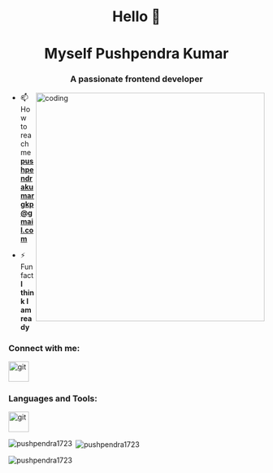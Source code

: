 
<h1 align="center">Hello 👋</h1>
<h1 align="center">Myself Pushpendra Kumar</h1>
<h3 align="center">A passionate frontend developer</h3>

<img align="right" alt="coding" width="450" src="https://mir-s3-cdn-cf.behance.net/project_modules/max_1200/06f21a161921919.63cd7887d0a70.gif">


- 📫 How to reach me **pushpendrakumargkp@gmail.com**

- ⚡ Fun fact **I think I am ready**

<h3 align="left">Connect with me:</h3>
<p align="left">
  <a href="https://git-scm.com/" target="_blank" rel="noreferrer">
    <img src="https://www.vectorlogo.zone/logos/git-scm/git-scm-icon.svg" alt="git" width="40" height="40"/> </a> 
</p>

<h3 align="left">Languages and Tools:</h3>
<p align="left"> 
    
  
    
 
    
  <a href="https://git-scm.com/" target="_blank" rel="noreferrer">
    <img src="https://www.vectorlogo.zone/logos/git-scm/git-scm-icon.svg" alt="git" width="40" height="40"/> </a> 
    
 


    

<p><img align="left" src="https://github-readme-stats.vercel.app/api/top-langs?username=pushpendra1723&show_icons=true&locale=en&layout=compact" alt="pushpendra1723" /></p>

<p>&nbsp;<img align="center" src="https://github-readme-stats.vercel.app/api?username=pushpendra1723&show_icons=true&locale=en" alt="pushpendra1723" /></p>

<p><img align="center" src="https://github-readme-streak-stats.herokuapp.com/?user=pushpendra1723&" alt="pushpendra1723" /></p>

